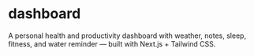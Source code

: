 # dashboard
A personal health and productivity dashboard with weather, notes, sleep, fitness, and water reminder — built with Next.js + Tailwind CSS.
